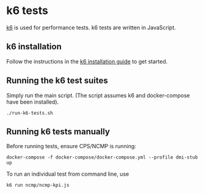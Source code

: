 # k6 tests

[k6](https://k6.io/) is used for performance tests.
k6 tests are written in JavaScript.

## k6 installation
Follow the instructions in the [k6 installation guide](https://grafana.com/docs/k6/latest/set-up/install-k6/)
to get started.

## Running the k6 test suites
Simply run the main script. (The script assumes k6 and docker-compose have been installed).
```shell
./run-k6-tests.sh
```

## Running k6 tests manually
Before running tests, ensure CPS/NCMP is running:
```shell
docker-compose -f docker-compose/docker-compose.yml --profile dmi-stub up
```

To run an individual test from command line, use
```shell
k6 run ncmp/ncmp-kpi.js
```
